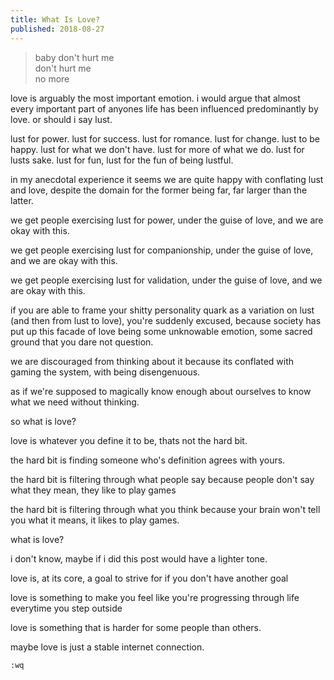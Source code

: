 ```yaml
---
title: What Is Love?
published: 2018-08-27
---
```


>baby don't hurt me  
don't hurt me  
no more

love is arguably the most important emotion. i would argue that almost every important part of anyones life has been influenced predominantly by love. or should i say lust.

lust for power. lust for success. lust for romance. lust for change. lust to be happy. lust for what we don't have. lust for more of what we do. lust for lusts sake. lust for fun, lust for the fun of being lustful.

in my anecdotal experience it seems we are quite happy with conflating lust and love, despite the domain for the former being far, far larger than the latter.

we get people exercising lust for power, under the guise of love, and we are okay with this.

we get people exercising lust for companionship, under the guise of love, and we are okay with this.

we get people exercising lust for validation, under the guise of love, and we are okay with this.

if you are able to frame your shitty personality quark as a variation on lust (and then from lust to love), you're suddenly excused, because society has put up this facade of love being some unknowable emotion, some sacred ground that you dare not question.

we are discouraged from thinking about it because its conflated with gaming the system, with being disengenuous.

as if we're supposed to magically know enough about ourselves to know what we need without thinking.

so what is love?

love is whatever you define it to be, thats not the hard bit.

the hard bit is finding someone who's definition agrees with yours.

the hard bit is filtering through what people say because people don't say what they mean, they like to play games

the hard bit is filtering through what you think because your brain won't tell you what it means, it likes to play games.

what is love?

i don't know, maybe if i did this post would have a lighter tone.

love is, at its core, a goal to strive for if you don't have another goal

love is something to make you feel like you're progressing through life everytime you step outside

love is something that is harder for some people than others.

maybe love is just a stable internet connection.

`:wq`

